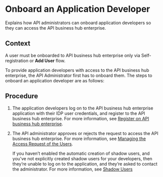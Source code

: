 <!-- loio786d107e1dbf414ca15ae9ddb2cb49e6 -->

# Onboard an Application Developer

Explains how API administrators can onboard application developers so they can access the API business hub enterprise.



## Context

A user must be onboarded to API business hub enterprise only via Self-registration or **Add User** flow.

To provide application developers with access to the API business hub enterprise, the API Administrator first has to onboard them. The steps to onboard an application developer are as follows:



## Procedure

1.  The application developers log on to the API business hub enterprise application with their IDP user credentials, and register to the API business hub enterprise. For more information, see [Register on API business hub enterprise](register-on-api-business-hub-enterprise-c85fafe.md).

2.  The API administrator approves or rejects the request to access the API business hub enterprise. For more information, see [Managing the Access Request of the Users](managing-the-access-request-of-the-users-8b79ee8.md).

    If you haven’t enabled the automatic creation of shadow users, and you've not explicitly created shadow users for your developers, then they’re unable to log on to the application, and they’re asked to contact the administrator. For more information, see [Shadow Users](APIM-Initial-Setup/shadow-users-a0f5fe5.md)


